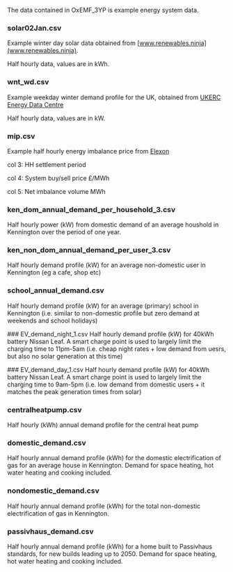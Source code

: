 The data contained in OxEMF_3YP is example energy system data.

### solar02Jan.csv
Example winter day solar data obtained from [www.renewables.ninja](www.renewables.ninja).

Half hourly data, values are in kWh.

### wnt_wd.csv
Example weekday winter demand profile for the UK, obtained from [UKERC Energy Data Centre](http://ukerc.rl.ac.uk/cgi-bin/era001.pl?GoButton=EResult&STerm=elexon&SScope=&GoAct=&AFull=5&EWCompID=42&AllFilters=&RandKey=&TotHead=5%20results%20for%20%E2%80%9Celexon%E2%80%9D%20**)

Half hourly data, values are in kW.

### mip.csv
Example half hourly energy imbalance price from [Elexon](www.elexonportal.co.uk)

col 3: HH settlement period

col 4: System buy/sell price £/MWh

col 5: Net imbalance volume MWh

### ken_dom_annual_demand_per_household_3.csv
Half hourly power (kW) from domestic demand of an average houshold in Kennington over the period of one year.

### ken_non_dom_annual_demand_per_user_3.csv
Half hourly demand profile (kW) for an average non-domestic user in Kennington (eg a cafe, shop etc) 

### school_annual_demand.csv
Half hourly demand profile (kW) for an average (primary) school in Kennington (i.e. similar to non-domestic profile but zero demand at weekends and school holidays)

### EV_demand_night_1.csv
Half hourly demand profile (kW) for 40kWh battery Nissan Leaf. A smart charge point is used to largely limit the charging time to 11pm-5am 
(i.e. cheap night rates + low demand from uesrs, but also no solar generation at this time)

### EV_demand_day_1.csv
Half hourly demand profile (kW) for 40kWh battery Nissan Leaf. A smart charge point is used to largely limit the charging time to 9am-5pm 
(i.e. low demand from domestic users + it matches the peak generation times from solar)

### centralheatpump.csv 
Half hourly (kWh) annual demand profile for the central heat pump

### domestic_demand.csv
Half hourly annual demand profile (kWh) for the domestic electrification of gas for an average house in Kennington. Demand for space heating, hot water heating and cooking included.  

### nondomestic_demand.csv
Half hourly annual demand profile (kWh) for the total non-domestic electrification of gas in Kennington. 

### passivhaus_demand.csv
Half hourly annual demand profile (kWh) for a home built to Passivhaus standards, for new builds leading up to 2050. Demand for space heating, hot water heating and cooking included. 

